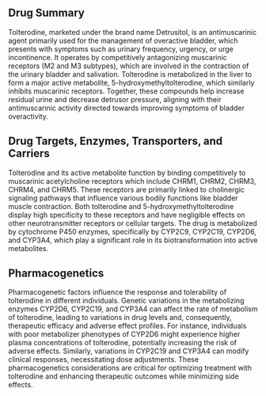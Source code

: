 ## Drug Summary
Tolterodine, marketed under the brand name Detrusitol, is an antimuscarinic agent primarily used for the management of overactive bladder, which presents with symptoms such as urinary frequency, urgency, or urge incontinence. It operates by competitively antagonizing muscarinic receptors (M2 and M3 subtypes), which are involved in the contraction of the urinary bladder and salivation. Tolterodine is metabolized in the liver to form a major active metabolite, 5-hydroxymethyltolterodine, which similarly inhibits muscarinic receptors. Together, these compounds help increase residual urine and decrease detrusor pressure, aligning with their antimuscarinic activity directed towards improving symptoms of bladder overactivity.

## Drug Targets, Enzymes, Transporters, and Carriers
Tolterodine and its active metabolite function by binding competitively to muscarinic acetylcholine receptors which include CHRM1, CHRM2, CHRM3, CHRM4, and CHRM5. These receptors are primarily linked to cholinergic signaling pathways that influence various bodily functions like bladder muscle contraction. Both tolterodine and 5-hydroxymethyltolterodine display high specificity to these receptors and have negligible effects on other neurotransmitter receptors or cellular targets. The drug is metabolized by cytochrome P450 enzymes, specifically by CYP2C9, CYP2C19, CYP2D6, and CYP3A4, which play a significant role in its biotransformation into active metabolites.

## Pharmacogenetics
Pharmacogenetic factors influence the response and tolerability of tolterodine in different individuals. Genetic variations in the metabolizing enzymes CYP2D6, CYP2C19, and CYP3A4 can affect the rate of metabolism of tolterodine, leading to variations in drug levels and, consequently, therapeutic efficacy and adverse effect profiles. For instance, individuals with poor metabolizer phenotypes of CYP2D6 might experience higher plasma concentrations of tolterodine, potentially increasing the risk of adverse effects. Similarly, variations in CYP2C19 and CYP3A4 can modify clinical responses, necessitating dose adjustments. These pharmacogenetics considerations are critical for optimizing treatment with tolterodine and enhancing therapeutic outcomes while minimizing side effects.